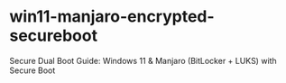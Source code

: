 # win11-manjaro-encrypted-secureboot
Secure Dual Boot Guide: Windows 11 &amp; Manjaro (BitLocker + LUKS) with Secure Boot
